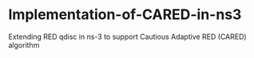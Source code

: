 # Implementation-of-CARED-in-ns3
Extending RED qdisc in ns-3 to support Cautious Adaptive RED (CARED) algorithm
